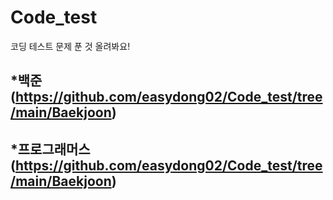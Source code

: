 # Code_test
코딩 테스트 문제 푼 것 올려봐요!

## *백준(https://github.com/easydong02/Code_test/tree/main/Baekjoon)

## *프로그래머스(https://github.com/easydong02/Code_test/tree/main/Baekjoon)

